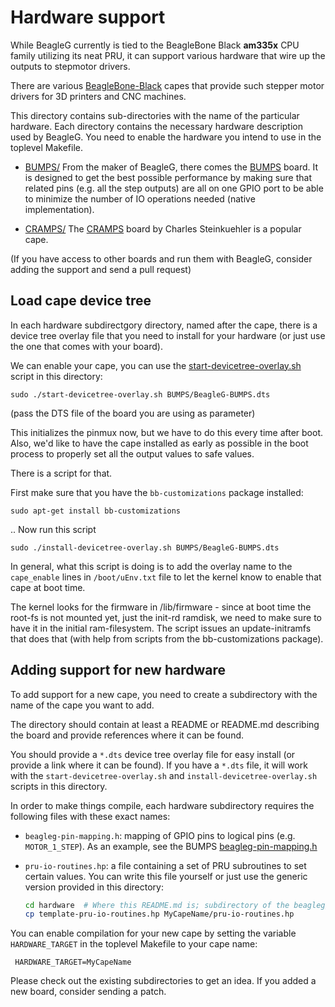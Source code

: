 Hardware support
================

While BeagleG currently is tied to the BeagleBone Black **am335x** CPU family utilizing its neat
PRU, it can support various hardware that wire up the outputs to stepmotor drivers.

There are various [BeagleBone-Black] capes that provide such stepper motor drivers for 3D printers
and CNC machines.

This directory contains sub-directories with the name of the particular hardware. Each directory
contains the necessary hardware description used by BeagleG. You need to enable the hardware
you intend to use in the toplevel Makefile.

   * [BUMPS/](./BUMPS) From the maker of BeagleG, there comes the [BUMPS] board.
     It is designed to get the best possible performance by making sure that related
     pins (e.g. all the step outputs) are all on one GPIO port to be able to minimize the number
     of IO operations needed (native implementation).

   * [CRAMPS/](./CRAMPS) The [CRAMPS] board by Charles Steinkuehler is a popular cape.

(If you have access to other boards and run them with BeagleG, consider adding the support and
send a pull request)

## Load cape device tree
In each hardware subdirectgory directory, named after the cape, there is a device tree overlay
file that you need to install for your hardware (or just use the one that comes with your board).

We can enable your cape, you can use the
[start-devicetree-overlay.sh](./start-devicetree-overlay.sh) script in this directory:

    sudo ./start-devicetree-overlay.sh BUMPS/BeagleG-BUMPS.dts

(pass the DTS file of the board you are using as parameter)

This initializes the pinmux now, but we have to do this every time after boot. Also,
we'd like to have the cape installed as early as possible in the boot process
to properly set all the output values to safe values.

There is a script for that.

First make sure that you have the `bb-customizations`
package installed:

    sudo apt-get install bb-customizations

.. Now run this script

    sudo ./install-devicetree-overlay.sh BUMPS/BeagleG-BUMPS.dts

In general, what this script is doing is to add the overlay name to the `cape_enable`
lines in `/boot/uEnv.txt` file to let the kernel know to enable that cape at boot time.

The kernel looks for the firmware in /lib/firmware - since at boot time the
root-fs is not mounted yet, just the init-rd ramdisk, we need to make sure
to have it in the initial ram-filesystem. The script issues an update-initramfs
that does that (with help from scripts from the bb-customizations package).

## Adding support for new hardware

To add support for a new cape, you need to create a subdirectory with the name of the
cape you want to add.

The directory should contain at least a README or README.md describing the board and
provide references where it can be found.

You should provide a `*.dts` device tree overlay file for easy install (or provide a link where
it can be found). If you have a `*.dts` file, it will work with the `start-devicetree-overlay.sh`
and `install-devicetree-overlay.sh` scripts in this directory.

In order to make things compile, each hardware subdirectory requires the following files with
these exact names:

   * `beagleg-pin-mapping.h`: mapping of GPIO pins to logical pins (e.g. `MOTOR_1_STEP`).
     As an example, see the BUMPS [beagleg-pin-mapping.h](./BUMPS/beagleg-pin-mapping.h)

   * `pru-io-routines.hp`: a file containing a set of PRU subroutines to set certain
     values. You can write this file yourself or just use the generic version provided
     in this directory:

     ```bash
     cd hardware  # Where this README.md is; subdirectory of the beagleg/ toplevel dir
     cp template-pru-io-routines.hp MyCapeName/pru-io-routines.hp
     ```

You can enable compilation for your new cape by setting the variable `HARDWARE_TARGET` in
the toplevel Makefile to your cape name:

     HARDWARE_TARGET=MyCapeName

Please check out the existing subdirectories to get an idea. If you added a new board,
consider sending a patch.

[BeagleBone-Black]: http://beagleboard.org/BLACK
[BUMPS]: http://github.com/hzeller/bumps
[CRAMPS]: http://reprap.org/wiki/CRAMPS

